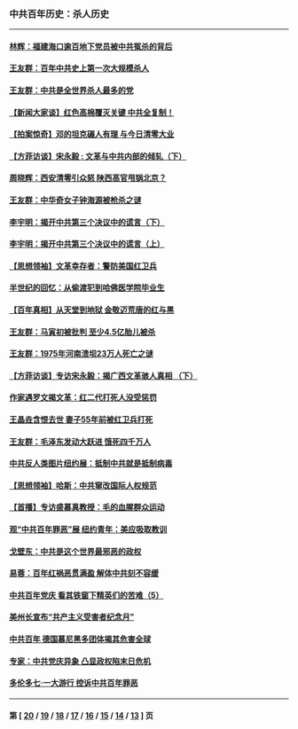 ### 中共百年历史：杀人历史
---
#### [林辉：福建海口逾百地下党员被中共冤杀的背后](../../pages/nf1176106/n13878946.md?02180430) 
#### [王友群：百年中共史上第一次大规模杀人](../../pages/nf1176106/n13863785.md?02180430) 
#### [王友群：中共是全世界杀人最多的党](../../pages/nf1176106/n13860689.md?02180430) 
#### [【新闻大家谈】红色高棉覆灭关键 中共全复制！](../../pages/nf1176106/n13850222.md?02180430) 
#### [【拍案惊奇】邓的坦克碾人有理 与今日清零大业](../../pages/nf1176106/n13729574.md?02180430) 
#### [【方菲访谈】宋永毅 : 文革与中共内部的倾轧（下）](../../pages/nf1176106/n13486836.md?02180430) 
#### [周晓辉：西安清零引众怒 陕西高官甩锅北京？](../../pages/nf1176106/n13484627.md?02180430) 
#### [王友群：中华奇女子钟海源被枪杀之谜](../../pages/nf1176106/n13430555.md?02180430) 
#### [李宇明：揭开中共第三个决议中的谎言（下）](../../pages/nf1176106/n13389389.md?02180430) 
#### [李宇明：揭开中共第三个决议中的谎言（上）](../../pages/nf1176106/n13388697.md?02180430) 
#### [【思想领袖】文革幸存者：警防美国红卫兵](../../pages/nf1176106/n13339289.md?02180430) 
#### [半世纪的回忆：从偷渡犯到哈佛医学院毕业生](../../pages/nf1176106/n13345328.md?02180430) 
#### [【百年真相】从天堂到地狱 金敬迈荒唐的红与黑](../../pages/nf1176106/n13336995.md?02180430) 
#### [王友群：马寅初被批判 至少4.5亿胎儿被杀](../../pages/nf1176106/n13260313.md?02180430) 
#### [王友群：1975年河南溃坝23万人死亡之谜](../../pages/nf1176106/n13231576.md?02180430) 
#### [【方菲访谈】专访宋永毅：揭广西文革骇人真相 （下）](../../pages/nf1176106/n13209074.md?02180430) 
#### [作家遇罗文揭文革：红二代打死人没受惩罚](../../pages/nf1176106/n13205254.md?02180430) 
#### [王晶垚含恨去世 妻子55年前被红卫兵打死](../../pages/nf1176106/n13203590.md?02180430) 
#### [王友群：毛泽东发动大跃进 饿死四千万人](../../pages/nf1176106/n13177158.md?02180430) 
#### [中共反人类图片纽约展：抵制中共就是抵制病毒](../../pages/nf1176106/n13115371.md?02180430) 
#### [【思想领袖】哈斯：中共窜改国际人权规范](../../pages/nf1176106/n13053647.md?02180430) 
#### [【首播】专访盛慕真教授：毛的血腥群众运动](../../pages/nf1176106/n13091782.md?02180430) 
#### [观“中共百年罪恶”展 纽约青年：美应吸取教训](../../pages/nf1176106/n13085246.md?02180430) 
#### [戈壁东：中共是这个世界最邪恶的政权](../../pages/nf1176106/n13085641.md?02180430) 
#### [易蓉：百年红祸恶贯满盈 解体中共刻不容缓](../../pages/nf1176106/n13084455.md?02180430) 
#### [中共百年党庆 看其铁窗下精英们的苦难（5）](../../pages/nf1176106/n13076766.md?02180430) 
#### [美州长宣布“共产主义受害者纪念月”](../../pages/nf1176106/n13074024.md?02180430) 
#### [中共百年 德国慕尼黑多团体揭其危害全球](../../pages/nf1176106/n13068873.md?02180430) 
#### [专家：中共党庆异象 凸显政权陷末日危机](../../pages/nf1176106/n13067084.md?02180430) 
#### [多伦多七·一大游行 控诉中共百年罪恶](../../pages/nf1176106/n13062043.md?02180430) 

---
#### 第 [ [20](./20.md?02180430) / [19](./19.md?02180430) / [18](./18.md?02180430) / [17](./17.md?02180430) / [16](./16.md?02180430) / [15](./15.md?02180430) / [14](./14.md?02180430) / [13](./13.md?02180430) ] 页
